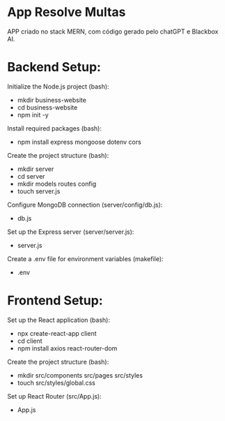 # App Resolve Multas
APP criado no stack MERN, com código gerado pelo chatGPT e Blackbox AI.

# Backend Setup:
Initialize the Node.js project (bash):
- mkdir business-website
- cd business-website
- npm init -y
  
Install required packages (bash):
- npm install express mongoose dotenv cors
  
Create the project structure (bash):
- mkdir server
- cd server
- mkdir models routes config
- touch server.js

Configure MongoDB connection (server/config/db.js):
- db.js

Set up the Express server (server/server.js):
- server.js

Create a .env file for environment variables (makefile):
- .env

# Frontend Setup:
Set up the React application (bash):
- npx create-react-app client
- cd client
- npm install axios react-router-dom

Create the project structure (bash):
- mkdir src/components src/pages src/styles
- touch src/styles/global.css

Set up React Router (src/App.js):
- App.js

